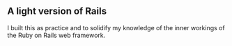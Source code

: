 ## A light version of Rails

I built this as practice and to solidify my knowledge of the inner workings of the Ruby on Rails web framework.
